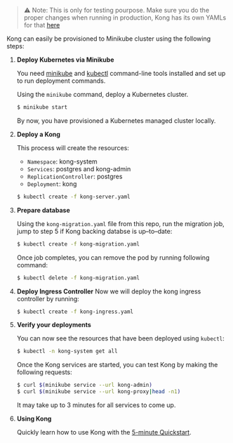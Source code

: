 > :warning: Note: This is only for testing pourpose. Make sure you do the proper changes when running in production, Kong has its own YAMLs for that [here](https://github.com/Mashape/kong-dist-kubernetes)

Kong can easily be provisioned to Minikube cluster using the following steps:

1.  **Deploy Kubernetes via Minikube**
    
    You need [minikube](https://kubernetes.io/docs/tasks/tools/install-minikube/) and
    [kubectl](https://kubernetes.io/docs/tasks/tools/install-kubectl/)
    command-line tools installed and set up to run deployment commands.

    Using the `minikube` command, deploy a Kubernetes cluster.

    ```bash
    $ minikube start
    ```

    By now, you have provisioned a Kubernetes managed cluster locally.

2. **Deploy a Kong**

    This process will create the resources:
    - `Namespace`: kong-system
    - `Services`: postgres and kong-admin
    - `ReplicationController`: postgres
    - `Deployment`: kong

    ```bash
    $ kubectl create -f kong-server.yaml
    ```

3. **Prepare database**

    Using the `kong-migration.yaml` file from this repo,
    run the migration job, jump to step 5 if Kong backing databse is up–to–date:
    
    ```bash
    $ kubectl create -f kong-migration.yaml
    ```
    Once job completes, you can remove the pod by running following command:

    ```bash
    $ kubectl delete -f kong-migration.yaml
    ```

4. **Deploy Ingress Controller**
    Now we will deploy the kong ingress controller by running:

    ```bash
    $ kubectl create -f kong-ingress.yaml
    ```

5. **Verify your deployments**

    You can now see the resources that have been deployed using `kubectl`:

    ```bash
    $ kubectl -n kong-system get all
    ```

    Once the Kong services are started, you can test Kong by making the
    following requests:

    ```bash
    $ curl $(minikube service --url kong-admin)
    $ curl $(minikube service --url kong-proxy|head -n1)
    ```

    It may take up to 3 minutes for all services to come up.

7. **Using Kong**

    Quickly learn how to use Kong with the 
    [5-minute Quickstart](https://getkong.org/docs/latest/getting-started/quickstart/).